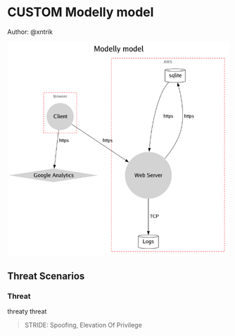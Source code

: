 # CUSTOM Modelly model

Author: @xntrik

![Diagram](tm2-modellymodel.png "Diagram")

## Threat Scenarios

### Threat

threaty threat

> STRIDE: Spoofing, Elevation Of Privilege

